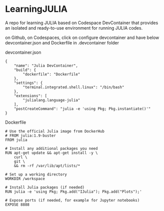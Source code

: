 # LearningJULIA
A repo for learning JULIA based on Codespace DevContainer that provides an isolated and ready-to-use environment for running JULIA codes.


on Github, on Codespaces, click on configure devcontainer and have below devcontainer.json and Dockerfile in .devcontainer folder

devcontainer.json
```
{
    "name": "Julia DevContainer",
    "build": {
        "dockerfile": "Dockerfile"
    },
    "settings": {
        "terminal.integrated.shell.linux": "/bin/bash"
    },
    "extensions": [
        "julialang.language-julia"
    ],
    "postCreateCommand": "julia -e 'using Pkg; Pkg.instantiate()'"
}

```

Dockerfile
```
# Use the official Julia image from DockerHub
# FROM julia:1.9-buster
FROM julia

# Install any additional packages you need
RUN apt-get update && apt-get install -y \
    curl \
    git \
    && rm -rf /var/lib/apt/lists/*

# Set up a working directory
WORKDIR /workspace

# Install Julia packages (if needed)
RUN julia -e 'using Pkg; Pkg.add("IJulia"); Pkg.add("Plots");'

# Expose ports (if needed, for example for Jupyter notebooks)
EXPOSE 8888

```